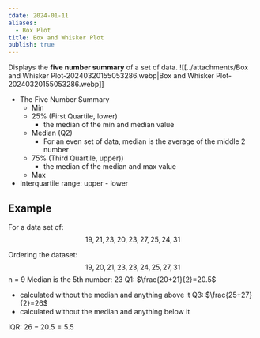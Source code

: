 ```yaml
---
cdate: 2024-01-11
aliases:
  - Box Plot
title: Box and Whisker Plot
publish: true
---
```


Displays the **five number summary** of a set of data.
![[../attachments/Box and Whisker Plot-20240320155053286.webp|Box and Whisker Plot-20240320155053286.webp]]

- The Five Number Summary
	- Min
	- 25% (First Quartile, lower)
		- the median of the min and median value
	- Median (Q2)
		- For an even set of data, median is the average of the middle 2 number
	- 75% (Third Quartile, upper))
		- the median of the median and max value
	- Max
- Interquartile range: upper - lower

## Example
For a data set of: $$19, 21, 23, 20, 23, 27, 25, 24, 31$$

Ordering the dataset: 
$$19, 20, 21, 23, 23, 24, 25, 27, 31$$
n = 9
Median is the 5th number: 23
Q1: $\frac{20+21}{2}=20.5$
- calculated without the median and anything above it
Q3: $\frac{25+27}{2}=26$
- calculated without the median and anything below it

IQR: $26-20.5=5.5$




